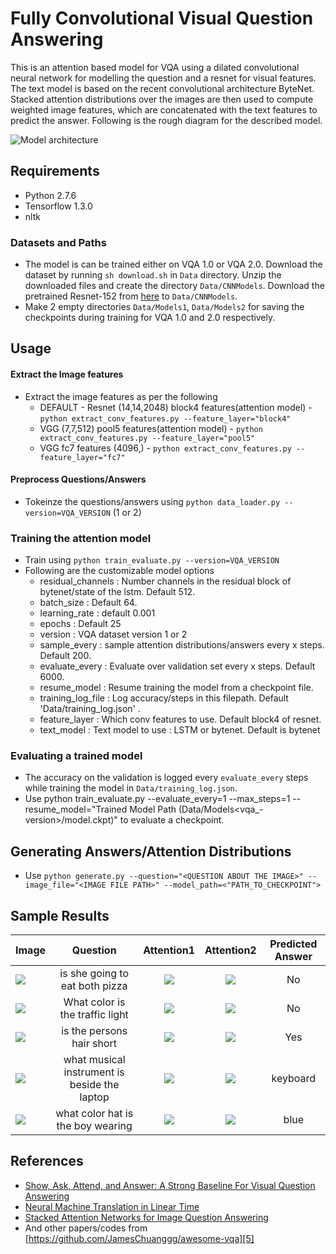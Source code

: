 # Fully Convolutional Visual Question Answering
This is an attention based model for VQA using a dilated convolutional neural network for modelling the question and a resnet for visual features. The text model is based on the recent convolutional architecture ByteNet. Stacked attention distributions over the images are then used to compute weighted image features, which are concatenated with the text features to predict the answer. Following is the rough diagram for the described model.

![Model architecture](https://i.imgur.com/HZhC2DE.jpg)

## Requirements
- Python 2.7.6
- Tensorflow 1.3.0
- nltk

### Datasets and Paths
- The model is can be trained either on VQA 1.0 or VQA 2.0. Download the dataset by running ```sh download.sh``` in ```Data``` directory.
Unzip the downloaded files and create the directory ```Data/CNNModels```. Download the pretrained Resnet-152 from [here][1] to ```Data/CNNModels```.
- Make 2 empty directories ```Data/Models1```, ```Data/Models2``` for saving the checkpoints during training for VQA 1.0 and 2.0 respectively.

## Usage
#### Extract the Image features
- Extract the image features as per the following
  - DEFAULT - Resnet (14,14,2048) block4 features(attention model) - ```python extract_conv_features.py --feature_layer="block4"```
  - VGG (7,7,512) pool5 features(attention model) -  ```python extract_conv_features.py --feature_layer="pool5"```
  - VGG fc7 features (4096,) - ```python extract_conv_features.py --feature_layer="fc7"```

#### Preprocess Questions/Answers
- Tokeinze the questions/answers using ```python data_loader.py --version=VQA_VERSION``` (1 or 2)

### Training the attention model
- Train using ```python train_evaluate.py --version=VQA_VERSION```
- Following are the customizable model options
  - residual_channels : Number channels in the residual block of bytenet/state of the lstm. Default 512.
  - batch_size : Default 64.
  - learning_rate : default 0.001
  - epochs : Default 25
  - version : VQA dataset version 1 or 2
  - sample_every : sample attention distributions/answers every x steps. Default 200.
  - evaluate_every : Evaluate over validation set every x steps. Default 6000.
  - resume_model : Resume training the model from a checkpoint file.
  - training_log_file : Log accuracy/steps in this filepath. Default 'Data/training_log.json' .
  - feature_layer : Which conv features to use. Default block4 of resnet.
  - text_model : Text model to use : LSTM or bytenet. Default is bytenet
  
### Evaluating a trained model
- The accuracy on the validation is logged every ```evaluate_every``` steps while training the model in ```Data/training_log.json```.
- Use python train_evaluate.py --evaluate_every=1 --max_steps=1 --resume_model="Trained Model Path (Data/Models<vqa_-version>/model<epoch>.ckpt)" to evaluate a checkpoint.

## Generating Answers/Attention Distributions
- Use ```python generate.py --question="<QUESTION ABOUT THE IMAGE>" --image_file="<IMAGE FILE PATH>" --model_path=<"PATH_TO_CHECKPOINT">```

## Sample Results
| Image        | Question           | Attention1 |Attention2 | Predicted Answer  |
| ------------- |:-------------:|:-------------:|:-------------:| :-----:|
| ![](https://i.imgur.com/NRxINaq.jpg)|is she going to eat both pizza      | ![](https://i.imgur.com/rxy84Gv.jpg) |![](https://i.imgur.com/fAkQ0VM.jpg) | No |
| ![](https://i.imgur.com/s2jPi0k.jpg)|What color is the traffic light      | ![](https://i.imgur.com/zArjRK0.jpg) |![](https://i.imgur.com/n0qbZst.jpg) | No |
| ![](https://i.imgur.com/ItXZHfK.jpg)|is the persons hair short      | ![](https://i.imgur.com/Upi4VBW.jpg) |![](https://i.imgur.com/xGUurls.jpg) | Yes |
| ![](https://i.imgur.com/LzYcgoS.jpg)|what musical instrument is beside the laptop      | ![](https://i.imgur.com/sjUUi9O.jpg) |![](https://i.imgur.com/QGHtVfk.jpg) | keyboard |
| ![](https://i.imgur.com/wnVqAmd.jpg)|what color hat is the boy wearing      | ![](https://i.imgur.com/yRYlZRe.jpg) |![](https://i.imgur.com/AvtYPvt.jpg) | blue |


## References
- [Show, Ask, Attend, and Answer: A Strong Baseline For Visual Question Answering][2]
- [Neural Machine Translation in Linear Time][3]
- [Stacked Attention Networks for Image Question Answering][4]
- And other papers/codes from [https://github.com/JamesChuanggg/awesome-vqa][5]

[1]:http://download.tensorflow.org/models/resnet_v2_152_2017_04_14.tar.gz
[2]:https://arxiv.org/abs/1704.03162
[3]:https://arxiv.org/abs/1610.10099
[4]:https://arxiv.org/abs/1511.02274
[5]:https://github.com/JamesChuanggg/awesome-vqa
